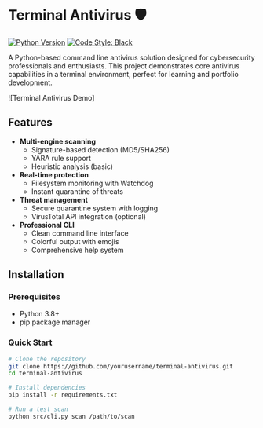 # Terminal Antivirus 🛡️

[![Python Version](https://img.shields.io/badge/python-3.8+-blue.svg)](https://www.python.org/downloads/)
[![Code Style: Black](https://img.shields.io/badge/code%20style-black-000000.svg)](https://github.com/psf/black)

A Python-based command line antivirus solution designed for cybersecurity professionals and enthusiasts. This project demonstrates core antivirus capabilities in a terminal environment, perfect for learning and portfolio development.

![Terminal Antivirus Demo]

## Features 

- **Multi-engine scanning**
  - Signature-based detection (MD5/SHA256)
  - YARA rule support
  - Heuristic analysis (basic)
- **Real-time protection**
  - Filesystem monitoring with Watchdog
  - Instant quarantine of threats
- **Threat management**
  - Secure quarantine system with logging
  - VirusTotal API integration (optional)
- **Professional CLI**
  - Clean command line interface
  - Colorful output with emojis
  - Comprehensive help system

## Installation 

### Prerequisites
- Python 3.8+
- pip package manager

### Quick Start
```bash
# Clone the repository
git clone https://github.com/yourusername/terminal-antivirus.git
cd terminal-antivirus

# Install dependencies
pip install -r requirements.txt

# Run a test scan
python src/cli.py scan /path/to/scan
